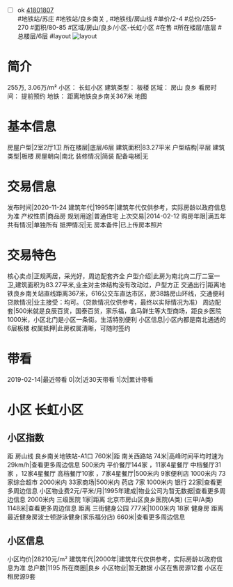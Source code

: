 - [ ] ok [41801807](https://bj.5i5j.com/ershoufang/41801807.html)  
 #地铁站/苏庄 #地铁站/良乡南关 ,  #地铁线/房山线
#单价/2-4 #总价/255-270 #面积/80-85   #区域/房山/良乡/小区-长虹小区 #在售 #所在楼层/底层 #总楼层/6层 #layout 
![layout](http://image16.5i5j.com/erp/house/4180/41801807/huxing/nmcjpmnodfbd390c.jpg_P5.jpg) 
# 简介 
 255万,  3.06万/m² 
小区： 长虹小区
建筑类型： 板楼
区域： 房山 良乡
看房时间： 提前预约
地铁： 距离地铁良乡南关367米 地图
# 基本信息 
 房屋户型|2室2厅1卫
所在楼层|底层/6层
建筑面积|83.27平米
户型结构|平层
建筑类型|板楼
房屋朝向|南北
装修情况|简装
配备电梯|无
# 交易信息 
 发布时间|2020-11-24
建筑年代|1995年|建筑年代仅供参考，实际房龄以政府信息为准
产权性质|商品房
规划用途|普通住宅
上次交易|2014-02-12
购房年限|满五年
共有情况|单独所有
抵押情况|无
房本备件|已上传房本照片
# 交易特色 
 核心卖点|正规两居，采光好，周边配套齐全
户型介绍|此房为南北向二厅二室一卫,建筑面积为83.27平米,业主对主体结构没有改动过，户型方正
交通出行|距离地铁良乡南关站直线距离367米，616公交车直达市区，房38路房山环线，交通便利
贷款情况|业主接受：均可。（贷款情况仅供参考，最终以实际情况为准）
周边配套|500米就是良辰百货，国泰百货，家乐福，盒马鲜生等大型商场，距良乡医院1000米，小区北门是小区一条街。生活特别便利
小区信息|小区内都是南北通透的6层板楼
权属抵押|此房权属清晰，可随时签约
# 带看 
 2019-02-14|最近带看	 0|次|近30天带看	 1|次|累计带看
# 小区 长虹小区
## 小区指数 
 距 房山线 良乡南关地铁站-A1口 760米|距 南关西路站 74米|高峰时间平均时速为29km/h|查看更多周边信息
500米内 平价餐厅144家 ，11家4星餐厅
中档餐厅31家 ，12家4星餐厅
高档餐厅10家 ，7家4星餐厅|500米内 9家便利店
1000米内 73家综合超市
2000米内 33家商场|500米内 药店 7家
1000米内 银行 22家|查看更多周边信息
小区物业费2元/平米/月|1995年建成|物业公司为暂无数据|查看更多周边信息
2000米内 三级医院 1家|距离 北京市房山区良乡医院(A类) (三甲/A类) 1148米|查看更多周边信息
距离 三街健身公园 777米|1000米内 18家 健身房
距离最近健身房波士顿游泳健身(家乐福分店) 660米|查看更多周边信息
## 小区信息 
 小区均价|28210元/m²
建筑年代|2000年|建筑年代仅供参考，实际房龄以政府信息为准
总户数|1195
所在商圈|良乡
小区物业|暂无数据
小区在售房源12套
小区在租房源9套
